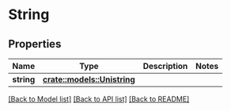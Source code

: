 # String

## Properties

Name | Type | Description | Notes
------------ | ------------- | ------------- | -------------
**string** | [**crate::models::Unistring**](unistring.md) |  | 

[[Back to Model list]](../README.md#documentation-for-models) [[Back to API list]](../README.md#documentation-for-api-endpoints) [[Back to README]](../README.md)


